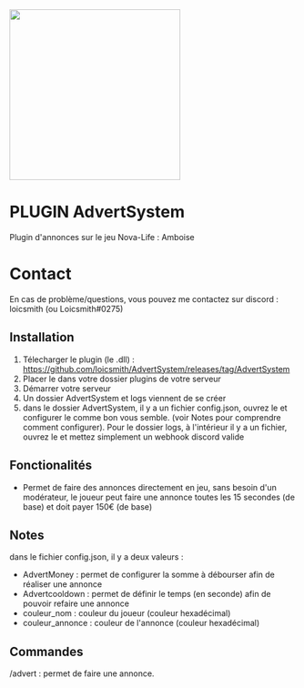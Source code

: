 <img src="https://media.discordapp.net/attachments/1174014039333031936/1186032578491326474/AdvertSystem.jpg" width="300"/>

# PLUGIN AdvertSystem

Plugin d'annonces sur le jeu Nova-Life : Amboise

# Contact

En cas de problème/questions, vous pouvez me contactez sur discord : loicsmith (ou Loicsmith#0275)


## Installation
1. Télecharger le plugin (le .dll) : https://github.com/loicsmith/AdvertSystem/releases/tag/AdvertSystem
2. Placer le dans votre dossier plugins de votre serveur
3. Démarrer votre serveur
4. Un dossier AdvertSystem et logs viennent de se créer
5. dans le dossier AdvertSystem, il y a un fichier config.json, ouvrez le et configurer le comme bon vous semble. (voir Notes pour comprendre comment configurer). Pour le dossier logs, à l'intérieur il y a un fichier, ouvrez le et mettez simplement un webhook discord valide


## Fonctionalités

- Permet de faire des annonces directement en jeu, sans besoin d'un modérateur, le joueur peut faire une annonce toutes les 15 secondes (de base) et doit payer 150€ (de base)

## Notes

 dans le fichier config.json, il y a deux valeurs :
 - AdvertMoney : permet de configurer la somme à débourser afin de réaliser une annonce
 - Advertcooldown : permet de définir le temps (en seconde) afin de pouvoir refaire une annonce
 -  couleur_nom : couleur du joueur (couleur hexadécimal)
 -  couleur_annonce : couleur de l'annonce (couleur hexadécimal)
  
## Commandes

/advert : permet de faire une annonce.

